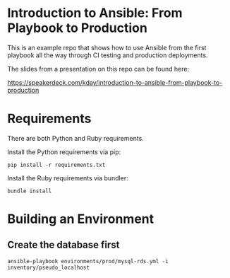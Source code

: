 # Introduction to Ansible: From Playbook to Production
This is an example repo that shows how to use Ansible from the first playbook all the way through CI testing and production deployments.

The slides from a presentation on this repo can be found here:

https://speakerdeck.com/kday/introduction-to-ansible-from-playbook-to-production

# Requirements

There are both Python and Ruby requirements.

Install the Python requirements via pip:

`pip install -r requirements.txt`

Install the Ruby requirements via bundler:

`bundle install`

# Building an Environment

## Create the database first
`ansible-playbook environments/prod/mysql-rds.yml -i inventory/pseudo_localhost`
